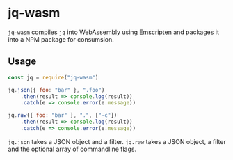 # jq-wasm

`jq-wasm` compiles [`jq`](https://github.com/jqlang/jq/) into WebAssembly using [Emscripten](https://emscripten.org/)
and packages it into a NPM package for consumsion.

## Usage

```js
const jq = require("jq-wasm")

jq.json({ foo: "bar" }, ".foo")
    .then(result => console.log(result))
    .catch(e => console.error(e.message))

jq.raw({ foo: "bar" }, ".", ["-c"])
    .then(result => console.log(result))
    .catch(e => console.error(e.message))
```

`jq.json` takes a JSON object and a filter. `jq.raw` takes a JSON object, a filter and the optional array of commandline flags.
